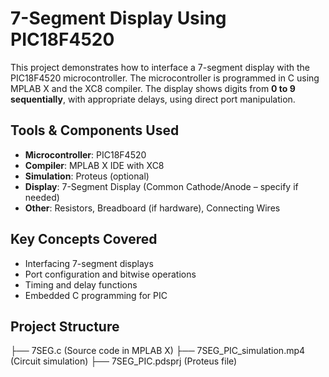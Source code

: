 # 7-Segment Display Using PIC18F4520
This project demonstrates how to interface a 7-segment display with the PIC18F4520 microcontroller. The microcontroller is programmed in C using MPLAB X and the XC8 compiler. The display shows digits from **0 to 9 sequentially**, with appropriate delays, using direct port manipulation.

## Tools & Components Used
- **Microcontroller**: PIC18F4520  
- **Compiler**: MPLAB X IDE with XC8  
- **Simulation**: Proteus (optional)  
- **Display**: 7-Segment Display (Common Cathode/Anode – specify if needed)  
- **Other**: Resistors, Breadboard (if hardware), Connecting Wires

## Key Concepts Covered
- Interfacing 7-segment displays
- Port configuration and bitwise operations
- Timing and delay functions
- Embedded C programming for PIC

## Project Structure
├── 7SEG.c (Source code in MPLAB X)
├── 7SEG_PIC_simulation.mp4 (Circuit simulation)
├── 7SEG_PIC.pdsprj (Proteus file)
